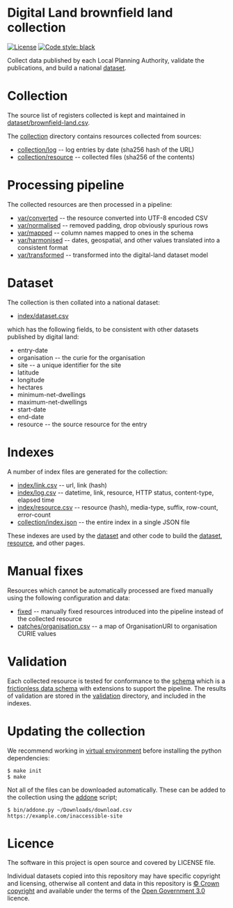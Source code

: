 # Digital Land brownfield land collection

[![License](https://img.shields.io/github/license/mashape/apistatus.svg)](https://github.com/digital-land/brownfield-land/blob/master/LICENSE)
[![Code style: black](https://img.shields.io/badge/code%20style-black-000000.svg)](https://black.readthedocs.io/en/stable/)

Collect data published by each Local Planning Authority, validate the publications, and build a national [dataset](dataset).

# Collection

The source list of registers collected is kept and maintained in [dataset/brownfield-land.csv](dataset/brownfield-land.csv).

The [collection](collection) directory contains resources collected from sources:

* [collection/log](collection/log) -- log entries by date (sha256 hash of the URL)
* [collection/resource](collection/resource) -- collected files (sha256 of the contents)

# Processing pipeline

The collected resources are then processed in a pipeline:

* [var/converted](var/converted) -- the resource converted into UTF-8 encoded CSV
* [var/normalised](var/normalised) -- removed padding, drop obviously spurious rows
* [var/mapped](var/mapped) -- column names mapped to ones in the schema
* [var/harmonised](var/harmonised) -- dates, geospatial, and other values translated into a consistent format
* [var/transformed](var/transformed) -- transformed into the digital-land dataset model

# Dataset

The collection is then collated into a national dataset:

* [index/dataset.csv](index/dataset.csv)

which has the following fields, to be consistent with other datasets published by digital land:

* entry-date
* organisation -- the curie for the organisation
* site -- a unique identifier for the site
* latitude
* longitude
* hectares
* minimum-net-dwellings
* maximum-net-dwellings
* start-date
* end-date
* resource -- the source resource for the entry

# Indexes

A number of index files are generated for the collection:

* [index/link.csv](index/link.csv) -- url, link (hash)
* [index/log.csv](index/log.csv) -- datetime, link, resource, HTTP status, content-type, elapsed time
* [index/resource.csv](index/resource.csv) -- resource (hash), media-type, suffix, row-count, error-count
* [collection/index.json](collection/index.json) -- the entire index in a single JSON file

These indexes are used by the [dataset](https://github.com/digital-land/brownfield-land/) and other code to build the [dataset](https://digital-land.github.io/dataset/brownfield-land/), [resource](https://digital-land.github.io/resource/), and other pages.

# Manual fixes

Resources which cannot be automatically processed are fixed manually using the following configuration and data:

* [fixed](fixed) -- manually fixed resources introduced into the pipeline instead of the collected resource
* [patches/organisation.csv](patches/organisation) -- a map of OrganisationURI to organisation CURIE values

# Validation

Each collected resource is tested for conformance to the [schema](schema/brownfield-land.json) which is a [frictionless data schema](https://frictionlessdata.io/specs/table-schema/) with extensions to support the pipeline. The results of validation are stored in the [validation](validation) directory, and included in the indexes.

# Updating the collection

We recommend working in [virtual environment](http://docs.python-guide.org/en/latest/dev/virtualenvs/) before installing the python dependencies:

    $ make init
    $ make

Not all of the files can be downloaded automatically. These can be added to the collection using the [addone](bin/addone.py) script;

    $ bin/addone.py ~/Downloads/download.csv https://example.com/inaccessible-site

# Licence

The software in this project is open source and covered by LICENSE file.

Individual datasets copied into this repository may have specific copyright and licensing, otherwise all content and data in this repository is
[© Crown copyright](http://www.nationalarchives.gov.uk/information-management/re-using-public-sector-information/copyright-and-re-use/crown-copyright/)
and available under the terms of the [Open Government 3.0](https://www.nationalarchives.gov.uk/doc/open-government-licence/version/3/) licence.
